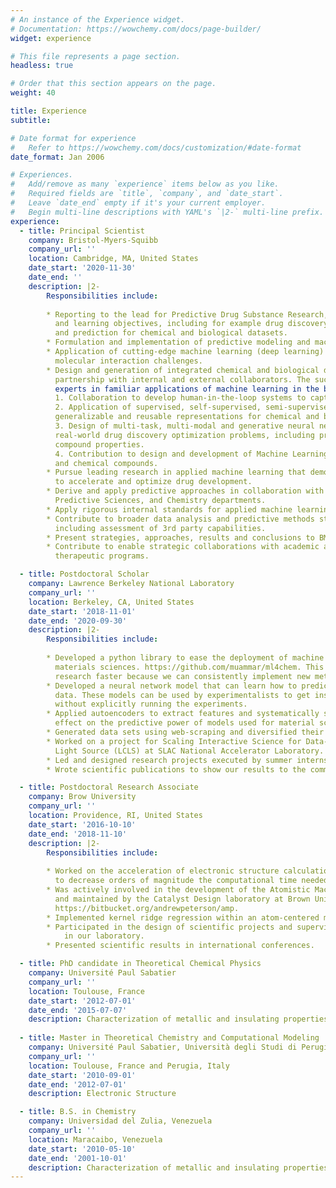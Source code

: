 ```yaml
---
# An instance of the Experience widget.
# Documentation: https://wowchemy.com/docs/page-builder/
widget: experience

# This file represents a page section.
headless: true

# Order that this section appears on the page.
weight: 40

title: Experience
subtitle:

# Date format for experience
#   Refer to https://wowchemy.com/docs/customization/#date-format
date_format: Jan 2006

# Experiences.
#   Add/remove as many `experience` items below as you like.
#   Required fields are `title`, `company`, and `date_start`.
#   Leave `date_end` empty if it's your current employer.
#   Begin multi-line descriptions with YAML's `|2-` multi-line prefix.
experience:
  - title: Principal Scientist
    company: Bristol-Myers-Squibb
    company_url: ''
    location: Cambridge, MA, United States
    date_start: '2020-11-30'
    date_end: ''
    description: |2-
        Responsibilities include:
        
        * Reporting to the lead for Predictive Drug Substance Research, scenarios will involve a range of datasets
          and learning objectives, including for example drug discovery, structural biology, multi-modal modeling
          and prediction for chemical and biological datasets.
        * Formulation and implementation of predictive modeling and machine learning solutions for the optimization of chemical structures and properties.
        * Application of cutting-edge machine learning (deep learning) approaches to structural biology and
          molecular interaction challenges.
        * Design and generation of integrated chemical and biological data assets for predictive research in
          partnership with internal and external collaborators. The successful candidate will work alongside
          experts in familiar applications of machine learning in the biotechnology domain, including:
          1. Collaboration to develop human-in-the-loop systems to capture and operationalize machine learning datasets and algorithms used by BMS scientists.
          2. Application of supervised, self-supervised, semi-supervised deep learning methods to derive robust
          generalizable and reusable representations for chemical and biological assay data. 
          3. Design of multi-task, multi-modal and generative neural network learning approaches to tackle
          real-world drug discovery optimization problems, including prediction of both assayed and abstract
          compound properties.
          4. Contribution to design and development of Machine Learning data repositories focused on proteins
          and chemical compounds.
        * Pursue leading research in applied machine learning that demonstrates the value of predictive methods
          to accelerate and optimize drug development.
        * Derive and apply predictive approaches in collaboration with BMS colleagues in the Informatics and
          Predictive Sciences, and Chemistry departments.
        * Apply rigorous internal standards for applied machine learning practice, including evaluation of methods, approaches and solutions.
        * Contribute to broader data analysis and predictive methods strategies across the business as required,
          including assessment of 3rd party capabilities.
        * Present strategies, approaches, results and conclusions to BMS colleagues and external audiences.
        * Contribute to enable strategic collaborations with academic and commercial collaborators to benefit
          therapeutic programs.

  - title: Postdoctoral Scholar
    company: Lawrence Berkeley National Laboratory
    company_url: ''
    location: Berkeley, CA, United States
    date_start: '2018-11-01'
    date_end: '2020-09-30'
    description: |2-
        Responsibilities include:
        
        * Developed a python library to ease the deployment of machine learning models for chemistry and
          materials sciences. https://github.com/muammar/ml4chem. This package is helping us advance our
          research faster because we can consistently implement new methods.
        * Developed a neural network model that can learn how to predict retention times from chromatography
          data. These models can be used by experimentalists to get insights about the substances they study
          without explicitly running the experiments.
        * Applied autoencoders to extract features and systematically studied their topology to understand their
          effect on the predictive power of models used for material sciences.
        * Generated data sets using web-scraping and diversified their variance with active learning techniques.
        * Worked on a project for Scaling Interactive Science for Data-Intensive Discovery for the Linac Coherent
          Light Source (LCLS) at SLAC National Accelerator Laboratory.
        * Led and designed research projects executed by summer interns.
        * Wrote scientific publications to show our results to the community.

  - title: Postdoctoral Research Associate
    company: Brow University
    company_url: ''
    location: Providence, RI, United States
    date_start: '2016-10-10'
    date_end: '2018-11-10'
    description: |2-
        Responsibilities include:
        
        * Worked on the acceleration of electronic structure calculations using machine learning models 
          to decrease orders of magnitude the computational time needed by the simulations.
        * Was actively involved in the development of the Atomistic Machine-learning Package (Amp) created
          and maintained by the Catalyst Design laboratory at Brown University 
          https://bitbucket.org/andrewpeterson/amp.
        * Implemented kernel ridge regression within an atom-centered mode in their machine learning package.
        * Participated in the design of scientific projects and supervision of students during their research
            in our laboratory.
        * Presented scientific results in international conferences.

  - title: PhD candidate in Theoretical Chemical Physics
    company: Université Paul Sabatier
    company_url: ''
    location: Toulouse, France
    date_start: '2012-07-01'
    date_end: '2015-07-07'
    description: Characterization of metallic and insulating properties of low-dimensional systems.
    
  - title: Master in Theoretical Chemistry and Computational Modeling
    company: Université Paul Sabatier, Università degli Studi di Perugia
    company_url: ''
    location: Toulouse, France and Perugia, Italy
    date_start: '2010-09-01'
    date_end: '2012-07-01'
    description: Electronic Structure

  - title: B.S. in Chemistry
    company: Universidad del Zulia, Venezuela
    company_url: ''
    location: Maracaibo, Venezuela
    date_start: '2010-05-10'
    date_end: '2001-10-01'
    description: Characterization of metallic and insulating properties of low-dimensional systems.
---
```

